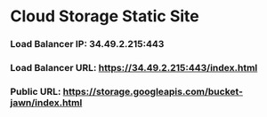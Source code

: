 # Cloud Storage Static Site

### Load Balancer IP: 34.49.2.215:443
### Load Balancer URL: <https://34.49.2.215:443/index.html>
### Public URL: <https://storage.googleapis.com/bucket-jawn/index.html>

